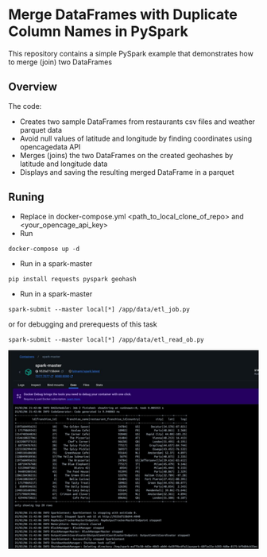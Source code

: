# Merge DataFrames with Duplicate Column Names in PySpark

This repository contains a simple PySpark example that demonstrates how to merge (join) two DataFrames 

## Overview

The code:
- Creates two sample DataFrames from restaurants csv files and weather parquet data
- Avoid null values of latitude and longitude by finding coordinates using opencagedata API
- Merges (joins) the two DataFrames on the created geohashes by latitude and longitude data
- Displays and saving the resulting merged DataFrame in a parquet

## Runing 

- Replace in docker-compose.yml <path_to_local_clone_of_repo> and <your_opencage_api_key> 
- Run 
```
docker-compose up -d
```
- Run in a spark-master 
```
pip install requests pyspark geohash
```
- Run in a spark-master
```
spark-submit --master local[*] /app/data/etl_job.py
```
or for debugging and prerequests of this task
```
spark-submit --master local[*] /app/data/etl_read_ob.py
```

![result](assets/photo_2025-02-07_10.19.07PM.jpeg)